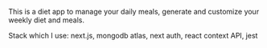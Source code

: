 This is a diet app to manage your daily meals, generate and customize your weekly diet and meals.

Stack which I use: next.js, mongodb atlas, next auth, react context API, jest

